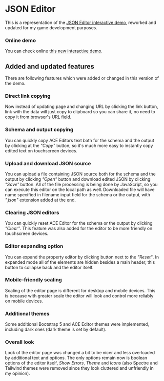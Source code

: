 # JSON Editor
This is a representation of the [JSON Editor interactive demo](https://json-editor.github.io/json-editor/), reworked and updated for my game development purposes.

### Online demo
You can check online [this new interactive demo](https://so-called-games.github.io/json-editor/).

## Added and updated features
There are following features which were added or changed in this version of the demo.

### Direct link copying
Now instead of updating page and changing URL by clicking the link button, link with the data will just copy to clipboard so you can share it, no need to copy it from browser's URL field.

### Schema and output copying
You can quickly copy ACE Editors text both for the schema and the output by clicking at the *"Copy"* button, so it's much more easy to instantly copy edited text on touchscreen devices.

### Upload and download JSON source
You can upload a file containing JSON source both for the schema and the output by clicking *"Open"* button and download edited JSON by clicking *"Save"* button. All of the file processing is being done by JavaScript, so you can execute this editor on the local path as well. Downloaded file will have name specified in filename input field for the schema or the output, with *".json"* extension added at the end.

### Clearing JSON editors
You can quickly reset ACE Editor for the schema or the output by clicking *"Clear"*. This feature was also added for the editor to be more friendly on touchscreen devices.

### Editor expanding option
You can expand the property editor by clicking button next to the *"Reset"*. In expanded mode all of the elements are hidden besides a main header, this button to collapse back and the editor itself.

### Mobile-friendly scaling
Scaling of the editor page is different for desktop and mobile devices. This is because with greater scale the editor will look and control more reliably on mobile devices.

### Additional themes
Some additional Bootstrap 5 and ACE Editor themes were implemented, including dark ones (dark theme is set by default).

### Overall look
Look of the editor page was changed a bit to be nicer and less overloaded by additional text and options. The only options remain now is boolean options of the editor itself, *Show Errors*, *Theme* and *Icons* (also Spectre and Tailwind themes were removed since they look cluttered and unfriendly in my opinion).